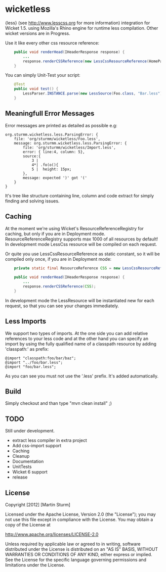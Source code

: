 wicketless
==========

{less} (see http://www.lesscss.org for more information) integration for Wicket 1.5. using Mozilla's Rhino engine for runtime less compilation. Other wicket versions are in Progress.

Use it like every other css resource reference:
```java
	public void renderHead(IHeaderResponse response) {
		...
	    response.renderCSSReference(new LessCssResourceReference(HomePage.class, "HomePage.less"));
    }
```

You can simply Unit-Test your script:

```java
	@Test
    public void test() {
        LessParser.INSTANCE.parse(new LessSource(Foo.class, "Bar.less"));
    }
```    

Meaningfull Error Messages
----------
Error messages are printed as detailed as possible e.g:
```
org.sturmm.wicketless.less.ParsingError: { 
	file: 'org/sturmm/wicketless/Foo.less', 
	message: org.sturmm.wicketless.less.ParsingError: { 
		file: 'org/sturmm/wicketless/Import.less', 
		error: { line:4, column: 5}, 
		source:{ 
			3 | 
			4*| .fo(o(){
			5 |  height: 15px;
		},
		message: expected ')' got '('
	}
}
```
It's tree like structure containing line, column and code extract for simply finding and solving issues.

Caching
----------
At the moment we're using Wicket's ResourceReferenceRegistry for caching, but only if you are in Deployment mode. ResourceReferenceRegistry supports max 1000 of all resources by default! In development mode LessCss resource will be compiled on each request.

Or quite you use LessCssResourceReference as static constant, so it will be compiled only once, if you are in Deployment mode:
```java
    private static final ResourceReference CSS = new LessCssResourceReference(HomePage.class, "HomePage.less");
    
	public void renderHead(IHeaderResponse response) {
		...
	    response.renderCSSReference(CSS);
    }
```
In development mode the LessResource will be instantiated new for each request, so that you can see your changes immediately.

Less Imports
----------
We support two types of imports. At the one side you can add relative references to your less code and at the other hand you can specify an import by using the fully qualified name of a classpath resource by adding 'classpath:' as prefix:

```lesscss
@import "classpath:foo/bar/baz";
@import "../foo/bar.less";
@import "foo/bar.less";
```

As you can see you must not use the '.less' prefix. It's added automatically.

Build
----------
Simply checkout and than type "mvn clean install" ;)

TODO
----------

Still under development. 
- extract less compiler in extra project
- Add css-import support
- Caching
- Cleanup
- Documentation
- UnitTests 
- Wicket 6 support
- release

License
----------

Copyright [2012] [Martin Sturm]

Licensed under the Apache License, Version 2.0 (the "License");
you may not use this file except in compliance with the License.
You may obtain a copy of the License at

   http://www.apache.org/licenses/LICENSE-2.0

Unless required by applicable law or agreed to in writing, software
distributed under the License is distributed on an "AS IS" BASIS,
WITHOUT WARRANTIES OR CONDITIONS OF ANY KIND, either express or implied.
See the License for the specific language governing permissions and
limitations under the License.

